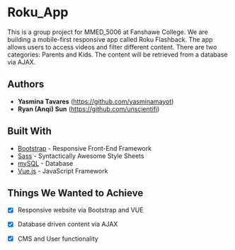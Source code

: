 # Roku_App
This is a group project for MMED_5006 at Fanshawe College. We are building a mobile-first responsive app called Roku Flashback. The app allows users to access videos and filter different content. There are two categories: Parents and Kids. The content will be retrieved from a database via AJAX.

## Authors
* **Yasmina Tavares** (https://github.com/yasminamayot)
* **Ryan (Anqi) Sun** (https://github.com/unscientifi)


## Built With
* [Bootstrap](https://getbootstrap.com) - Responsive Front-End Framework
* [Sass](https://sass-lang.com/ "Sass") - Syntactically Awesome Style Sheets
* [mySQL](https://mysql.com") - Database
* [Vue.js](https://vuejs.org) - JavaScript Framework


## Things We Wanted to Achieve
- [x] Responsive website via Bootstrap and VUE
- [x] Database driven content via AJAX
- [x] CMS and User functionality


